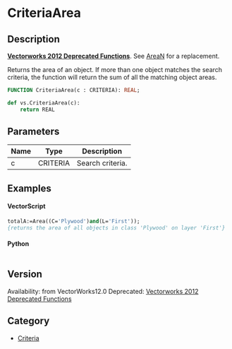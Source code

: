 # CriteriaArea

## Description
<b>[Vectorworks 2012 Deprecated Functions](../../Common/Versions/Vectorworks%202012.md)</b>. See [AreaN](AreaN.md) for a replacement.

Returns the area of an object. If more than one object matches the search criteria, the function will return the sum of all the matching object areas.

```pascal
FUNCTION CriteriaArea(c : CRITERIA): REAL;
```

```python
def vs.CriteriaArea(c):
    return REAL
```

## Parameters
|Name|Type|Description|
|---|---|---|
|c|CRITERIA|Search criteria.|

## Examples
#### VectorScript ####
```pascal
totalA:=Area((C='Plywood')and(L='First'));
{returns the area of all objects in class 'Plywood' on layer 'First'}
```
#### Python ####
```python

```

## Version
Availability: from VectorWorks12.0
Deprecated: [Vectorworks 2012 Deprecated Functions](../../Common/Versions/Vectorworks%202012.md)

## Category
* [Criteria](../Categories/Criteria.md)
